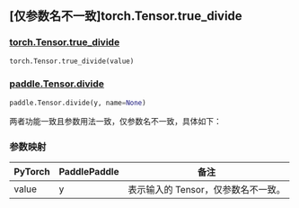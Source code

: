 ## [仅参数名不一致]torch.Tensor.true_divide

### [torch.Tensor.true_divide](https://pytorch.org/docs/stable/generated/torch.Tensor.true_divide.html#torch.Tensor.true_divide)

```python
torch.Tensor.true_divide(value)
```

### [paddle.Tensor.divide](https://www.paddlepaddle.org.cn/documentation/docs/zh/develop/api/paddle/Tensor_cn.html#divide-y-name-none)

```python
paddle.Tensor.divide(y, name=None)
```

两者功能一致且参数用法一致，仅参数名不一致，具体如下：

### 参数映射

| PyTorch  | PaddlePaddle |               备注               |
| -------- | ------------ | -------------------------------- |
| value |      y       | 表示输入的 Tensor，仅参数名不一致。 |
